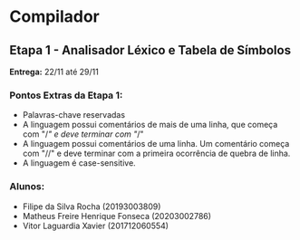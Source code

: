 # Compilador

## Etapa 1 - Analisador Léxico e Tabela de Símbolos

**Entrega:** 22/11 até 29/11

### Pontos Extras da Etapa 1:
- Palavras-chave reservadas
- A linguagem possui comentários de mais de uma linha, que começa com "/*" e deve terminar com "*/"
- A linguagem possui comentários de uma linha. Um comentário começa com "//" e deve terminar com a primeira ocorrência de quebra de linha.
- A linguagem é case-sensitive.

### Alunos:
- Filipe da Silva Rocha (20193003809)
- Matheus Freire Henrique Fonseca (20203002786)
- Vitor Laguardia Xavier (201712060554)
